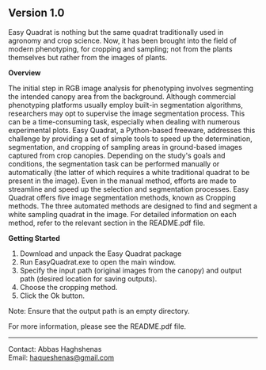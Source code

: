 Version 1.0
---

Easy Quadrat is nothing but the same quadrat traditionally used in agronomy and crop science. Now, it has been brought into the field of modern phenotyping, for cropping and sampling; not from the plants themselves but rather from the images of plants.

**Overview**

The initial step in RGB image analysis for phenotyping involves segmenting the intended canopy area from the background. Although commercial phenotyping platforms usually employ built-in segmentation algorithms, researchers may opt to supervise the image segmentation process. This can be a time-consuming task, especially when dealing with numerous experimental plots. Easy Quadrat, a Python-based freeware, addresses this challenge by providing a set of simple tools to speed up the determination, segmentation, and cropping of sampling areas in ground-based images captured from crop canopies.
Depending on the study's goals and conditions, the segmentation task can be performed manually or automatically (the latter of which requires a white traditional quadrat to be present in the image). Even in the manual method, efforts are made to streamline and speed up the selection and segmentation processes. Easy Quadrat offers five image segmentation methods, known as Cropping methods. The three automated methods are designed to find and segment a white sampling quadrat in the image. For detailed information on each method, refer to the relevant section in the README.pdf file.

**Getting Started**

1.	Download and unpack the Easy Quadrat package
2.	Run EasyQuadrat.exe to open the main window.
3.	Specify the input path (original images from the canopy) and output path (desired location for saving outputs).
4.	Choose the cropping method.
5.	Click the Ok button.
   
Note: Ensure that the output path is an empty directory.

For more information, please see the README.pdf file.

    
-------

Contact: Abbas Haghshenas  
Email: haqueshenas@gmail.com  

